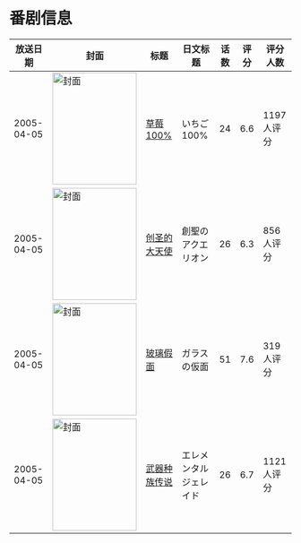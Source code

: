 # 番剧信息

|放送日期|封面|标题|日文标题|话数|评分|评分人数|
|---|---|---|---|---|---|---|
|2005-04-05|<img src="//lain.bgm.tv/pic/cover/c/a6/09/1415_4Wbzg.jpg" alt="封面" style="width:150px;height:200px;object-fit:cover;">|[草莓100%](https://bangumi.tv/subject/1415)|いちご100%|24|6.6|1197人评分|
|2005-04-05|<img src="//lain.bgm.tv/pic/cover/c/df/90/1763_zaayi.jpg" alt="封面" style="width:150px;height:200px;object-fit:cover;">|[创圣的大天使](https://bangumi.tv/subject/1763)|創聖のアクエリオン|26|6.3|856人评分|
|2005-04-05|<img src="//lain.bgm.tv/pic/cover/c/f1/06/1961_QrluZ.jpg" alt="封面" style="width:150px;height:200px;object-fit:cover;">|[玻璃假面](https://bangumi.tv/subject/1961)|ガラスの仮面|51|7.6|319人评分|
|2005-04-05|<img src="//lain.bgm.tv/pic/cover/c/5f/63/2293_yabAw.jpg" alt="封面" style="width:150px;height:200px;object-fit:cover;">|[武器种族传说](https://bangumi.tv/subject/2293)|エレメンタル ジェレイド|26|6.7|1121人评分|
